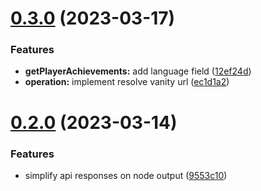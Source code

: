 # [0.3.0](https://github.com/dhayab/n8n-nodes-steam/compare/v0.2.0...v0.3.0) (2023-03-17)


### Features

* **getPlayerAchievements:** add language field ([12ef24d](https://github.com/dhayab/n8n-nodes-steam/commit/12ef24dbf069f96b4ab9c1f53c930184df8b8ede))
* **operation:** implement resolve vanity url ([ec1d1a2](https://github.com/dhayab/n8n-nodes-steam/commit/ec1d1a297d11f71c84086cad39a743259621933e))



# [0.2.0](https://github.com/dhayab/n8n-nodes-steam/compare/v0.1.0...v0.2.0) (2023-03-14)


### Features

* simplify api responses on node output ([9553c10](https://github.com/dhayab/n8n-nodes-steam/commit/9553c10b3f056503fac04ef36f58c1291d9bd9bf))



